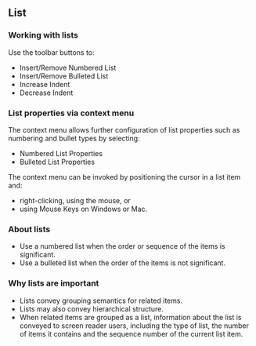 ## List

### Working with lists

Use the toolbar buttons to:

* Insert/Remove Numbered List
* Insert/Remove Bulleted List
* Increase Indent
* Decrease Indent

### List properties via context menu

The context menu allows further configuration of list properties such as
numbering and bullet types by selecting:

* Numbered List Properties
* Bulleted List Properties

The context menu can be invoked by positioning the cursor in a list item and:

* right-clicking, using the mouse, or
* using Mouse Keys on Windows or Mac.

### About lists

* Use a numbered list when the order or sequence of the items is significant.
* Use a bulleted list when the order of the items is not significant.

### Why lists are important

* Lists convey grouping semantics for related items.
* Lists may also convey hierarchical structure.
* When related items are grouped as a list, information about the list is
  conveyed to screen reader users, including the type of list, the number of
  items it contains and the sequence number of the current list item.

